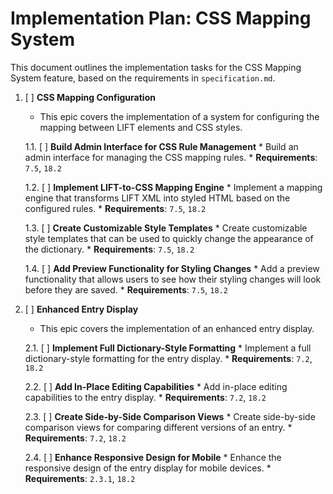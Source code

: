 # Implementation Plan: CSS Mapping System

This document outlines the implementation tasks for the CSS Mapping System feature, based on the requirements in `specification.md`.

1.  [ ] **CSS Mapping Configuration**
    *   This epic covers the implementation of a system for configuring the mapping between LIFT elements and CSS styles.

    1.1. [ ] **Build Admin Interface for CSS Rule Management**
        *   Build an admin interface for managing the CSS mapping rules.
        *   **Requirements**: `7.5`, `18.2`

    1.2. [ ] **Implement LIFT-to-CSS Mapping Engine**
        *   Implement a mapping engine that transforms LIFT XML into styled HTML based on the configured rules.
        *   **Requirements**: `7.5`, `18.2`

    1.3. [ ] **Create Customizable Style Templates**
        *   Create customizable style templates that can be used to quickly change the appearance of the dictionary.
        *   **Requirements**: `7.5`, `18.2`

    1.4. [ ] **Add Preview Functionality for Styling Changes**
        *   Add a preview functionality that allows users to see how their styling changes will look before they are saved.
        *   **Requirements**: `7.5`, `18.2`

2.  [ ] **Enhanced Entry Display**
    *   This epic covers the implementation of an enhanced entry display.

    2.1. [ ] **Implement Full Dictionary-Style Formatting**
        *   Implement a full dictionary-style formatting for the entry display.
        *   **Requirements**: `7.2`, `18.2`

    2.2. [ ] **Add In-Place Editing Capabilities**
        *   Add in-place editing capabilities to the entry display.
        *   **Requirements**: `7.2`, `18.2`

    2.3. [ ] **Create Side-by-Side Comparison Views**
        *   Create side-by-side comparison views for comparing different versions of an entry.
        *   **Requirements**: `7.2`, `18.2`

    2.4. [ ] **Enhance Responsive Design for Mobile**
        *   Enhance the responsive design of the entry display for mobile devices.
        *   **Requirements**: `2.3.1`, `18.2`
